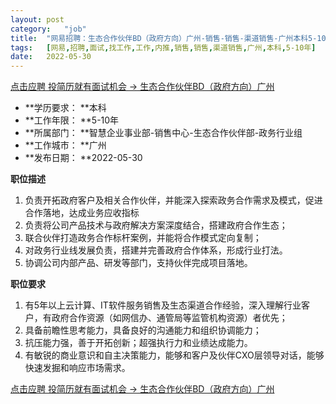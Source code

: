 ```yaml
---
layout:	post
category:	"job"
title:	"网易招聘：生态合作伙伴BD（政府方向）广州-销售-销售-渠道销售-广州本科5-10年"
tags:	[网易,招聘,面试,找工作,工作,内推,销售,销售,渠道销售,广州,本科,5-10年]
date:	2022-05-30
---
```


[点击应聘 投简历就有面试机会 -> 生态合作伙伴BD（政府方向）广州](http://mobile.bole.netease.com/bole/boleDetail?id=31453&employeeId=346f03c3cda5f04c&key=all)



- **学历要求： **本科
- **工作年限： **5-10年
- **所属部门： **智慧企业事业部-销售中心-生态合作伙伴部-政务行业组
- **工作城市： **广州
- **发布日期： **2022-05-30



**职位描述**
1. 负责开拓政府客户及相关合作伙伴，并能深入探索政务合作需求及模式，促进合作落地，达成业务应收指标
2. 负责将公司产品技术与政府解决方案深度结合，搭建政府合作生态；
3. 联合伙伴打造政务合作标杆案例，并能将合作模式定向复制；
4. 对政务行业线发展负责，搭建并完善政府合作体系，形成行业打法。
5. 协调公司内部产品、研发等部门，支持伙伴完成项目落地。



**职位要求**
1. 有5年以上云计算、IT软件服务销售及生态渠道合作经验，深入理解行业客户，有政府合作资源（如网信办、通管局等监管机构资源）者优先；
2. 具备前瞻性思考能力，具备良好的沟通能力和组织协调能力；
3. 抗压能力强，善于开拓创新；超强执行力和业绩达成能力。
4. 有敏锐的商业意识和自主决策能力，能够和客户及伙伴CXO层领导对话，能够快速发掘和响应市场需求。



[点击应聘 投简历就有面试机会 -> 生态合作伙伴BD（政府方向）广州](http://mobile.bole.netease.com/bole/boleDetail?id=31453&employeeId=346f03c3cda5f04c&key=all)